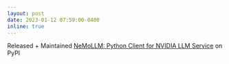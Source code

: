 ```yaml
---
layout: post
date: 2023-01-12 07:59:00-0400
inline: true
---
```


Released + Maintained [NeMoLLM: Python Client for NVIDIA LLM Service](https://pypi.org/project/nemollm/) on PyPI

